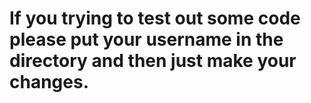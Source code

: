 # If you trying to test out some code please put your username in the directory and then just make your changes.
